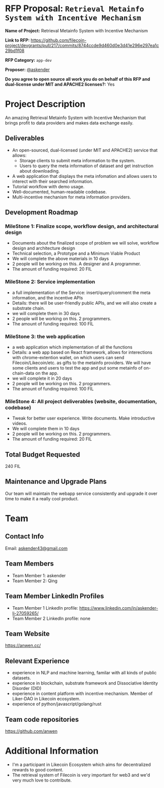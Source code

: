 # RFP Proposal: `Retrieval Metainfo System with Incentive Mechanism`

**Name of Project:** Retrieval Metainfo System with Incentive Mechanism

**Link to RFP:**  https://github.com/filecoin-project/devgrants/pull/217/commits/8744ccde9d460d0e3d41e296e297ea1c29bd1f08

**RFP Category:** `app-dev`

**Proposer:** [@askender](https://github.com/askender)

**Do you agree to open source all work you do on behalf of this RFP and dual-license under MIT and APACHE2 licenses?:** 
Yes

# Project Description

An amazing Retrieval Metainfo System with Incentive Mechanism that brings profit to data providers and makes data exchange easily.

## Deliverables

- An open-sourced, dual-licensed (under MIT and APACHE2) service that allows:
  - Storage clients to submit meta information to the system.
  - Users to query the meta information of dataset and get instruction about downloading.
- A web application that displays the meta infomation and allows users to interect with their searched information.
- Tutorial workflow with demo usage.
- Well-documented, human-readable codebase.
- Multi-incentive mechanism for meta information providers.


## Development Roadmap



### MileStone 1: Finalize scope, workflow design, and architectural design
- Documents about the finalized scope of problem we will solve, workflow design and architecture design
- Technical selection, a Prototype and a Minimum Viable Product
- We will complete the above materials in 10 days
- 2 people will be working on this. A designer and A programmer.
- The amount of funding required: 20 FIL

### MileStone 2: Service implementation
- a full implementation of the Service: insert/query/comment the meta information, and the incentive APIs
- Details: there will be user-friendly public APIs, and we will also create a substrate chain.
- we will complete them in 30 days
- 2 people will be working on this. 2 programmers.
- The amount of funding required: 100 FIL

### MileStone 3: the web application
- a web application which implementation of all the functions
- Details: a web app based on React framework, allows for interections with chrome-extention wallet, on which users can send Filecoin/Likecoin/etc. as gifts to the metainfo providers. We will have some clients and users to test the app and put some metainfo of on-chain-data on the app.
- we will complete it in 20 days
- 2 people will be working on this. 2 programmers.
- The amount of funding required: 100 FIL


### MileStone 4: All project deliverables (website, documentation, codebase) 
- Tweak for better user experience. Write documents. Make introductive videos.
- We will complete them in 10 days
- 2 people will be working on this. 2 programmers.
- The amount of funding required: 20 FIL

## Total Budget Requested

240 FIL

## Maintenance and Upgrade Plans

Our team will maintain the webapp service consistently and upgrade it over time to make it a really cool product.

# Team

## Contact Info

Email: askender43@gmail.com

## Team Members

- Team Member 1: askender
- Team Member 2: Qing

## Team Member LinkedIn Profiles

- Team Member 1 LinkedIn profile: https://www.linkedin.com/in/askender-li-27059265/
- Team Member 2 LinkedIn profile: none

## Team Website

https://anwen.cc/

## Relevant Experience

- experience in NLP and machine learning, familar with all kinds of public datasets.
- experience in blockchain, substrate framework and Dissociative Identity Disorder (DID)
- experience in content platform with incentive mechanism. Member of Liker-DAO in Likecoin ecosystem.
- experience of python/javascript/golang/rust

## Team code repositories

https://github.com/anwen

# Additional Information
- I'm a participant in Likecoin Ecosystem which aims for decentralized rewards to good content.
- The retrieval system of Filecoin is very important for web3 and we'd very much love to contribute.
